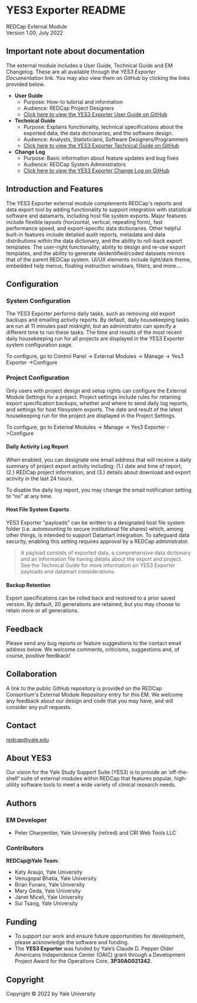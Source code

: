 # YES3 Exporter README

REDCap External Module  
Version 1.00, July 2022

## Important note about documentation

The external module includes a User Guide, Technical Guide and EM Changelog. These are all available through the _YES3 Exporter Documentation_ link. You may also view them on GitHub by clicking the links provided below.
-   **User Guide** 
     -   Purpose: How-to tutorial and information 
     -   Audience: REDCap Project Designers  
     -   [Click here to view the YES3 Exporter User Guide on GitHub](https://github.com/yale-redcap/yes3-exporter/blob/main/documents/userguide.md)
-   **Technical Guide** 
     -   Purpose: Explains functionality, technical specifications about the exported data, the data dictionaries, and the software design.
     -   Audience: Analysts, Statisticians, Software Designers/Programmers  
     -   [Click here to view the YES3 Exporter Technical Guide on GitHub](https://github.com/yale-redcap/yes3-exporter/blob/main/documents/technical.md)
-   **Change Log** 
     -   Purpose: Basic information about feature updates and bug fixes
     -   Audience: REDCap System Administrators
     -   [Click here to view the YES3 Exporter Change Log on GitHub](https://github.com/yale-redcap/yes3-exporter/blob/main/documents/changelog.md)

## Introduction and Features

The YES3 Exporter external module complements REDCap's reports and data export tool by adding functionality to support integration with statistical software and datamarts, including host file system exports.  Major features include flexible layouts (horizontal, vertical, repeating form), fast performance speed, and export-specific data dictionaries.  Other helpful built-in features include detailed audit reports, metadata and data distributions within the data dictionary, and the ability to roll-back export templates. The user-right functionality, ability to design and re-use export templates, and the ability to generate deidentified/coded datasets mirrors that of the parent REDCap system.  UI/UX elements include light/dark theme, embedded help menus, floating instruction windows, filters, and more....

## Configuration

### System Configuration

The YES3 Exporter performs daily tasks, such as removing old export backups and emailing activity reports. By default, daily housekeeping tasks are run at 11 minutes past midnight, but an administrator can specify a different time to run these tasks.  The time and results of the most recent daily housekeeping run for all projects are displayed in the YES3 Exporter system configuration page.

To configure, go to Control Panel -> External Modules -> Manage -> Yes3 Exporter ->Configure

### Project Configuration

Only users with project design and setup rights can configure the External Module Settings for a project. Project settings include rules for retaining export specification backups, whether and where to send daily log reports, and settings for host filesystem exports. The date and result of the latest housekeeping run for the project are displayed in the Project Settings.

To configure, go to External Modules -\> Manage -\> Yes3 Exporter -\>Configure

#### Daily Activity Log Report

When enabled, you can designate one email address that will receive a daily summary of project export activity including: (1.) date and time of report, (2.) REDCap project information, and (3.) details about download and export activity in the last 24 hours.

To disable the daily log report, you may change the email notification setting to “no” at any time.

#### Host File System Exports

YES3 Exporter "payloads" can be written to a designated host file system folder (i.e. automounting to secure institutional file shares) which, among other things, is intended to support Datamart integration. To safeguard data security, enabling this setting requires approval by a REDCap administrator. 

> A payload consists of exported data, a comprehensive data dictionary and an information file having details about the export and project. See the Technical Guide for more information on YES3 Exporter payloads and datamart considerations.

#### Backup Retention

Export specifications can be rolled back and restored to a prior saved version. By default, 20 generations are retained, but you may choose to retain more or all generations.

## Feedback

Please send any bug reports or feature suggestions to the contact email address below. We welcome comments, criticisms, suggestions and, of course, positive feedback!

## Collaboration

A link to the public GitHub repository is provided on the REDCap Consortium's External Module Repository entry for this EM. We welcome any feedback about our design and code that you may have, and will consider any pull requests. 

## Contact

redcap@yale.edu 


## About YES3

Our vision for the Yale Study Support Suite (YES3) is to provide an ‘off-the-shelf’ suite of external modules within REDCap that features popular, high-utility software tools to meet a wide variety of clinical research needs.

## Authors

### EM Developer

-   Peter Charpentier, Yale University (retired) and CRI Web Tools LLC

### Contributors

**REDCap@Yale Team:**
-   Katy Araujo, Yale University
-   Venugopal Bhatia, Yale University
-   Brian Funaro, Yale University
-   Mary Geda, Yale University
-   Janet Miceli, Yale University
-   Sui Tsang, Yale University

## Funding

-   To support our work and ensure future opportunities for development, please acknowledge the software and funding.
-   The **YES3 Exporter** was funded by Yale’s Claude D. Pepper Older Americans Independence Center (OAIC) grant through a Development Project Award for the Operations Core, **3P30AG021342**.

## Copyright

Copyright © 2022 by Yale University
